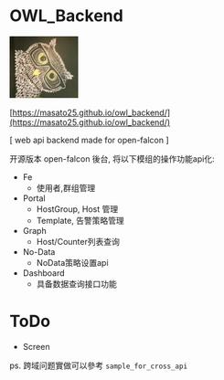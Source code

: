 # OWL_Backend

![Alt text](data/owl_backend_icon.jpg)

[https://masato25.github.io/owl_backend/](https://masato25.github.io/owl_backend/)

[ web api backend made for open-falcon ]


开源版本 open-falcon 後台, 将以下模组的操作功能api化:
* Fe
  * 使用者,群组管理
* Portal
  * HostGroup, Host 管理
  * Template, 告警策略管理
* Graph
  * Host/Counter列表查询
* No-Data
  * NoData策略设置api
* Dashboard
  * 具备数据查询接口功能

# ToDo
* Screen

ps.
跨域问题實做可以參考 `sample_for_cross_api`

